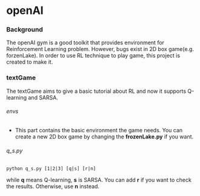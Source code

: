 # openAI

### Background
The openAI gym is a good toolkit that provides environment for Reinforcement Learning problem. However, bugs exist in 2D box game(e.g. forzenLake). In order to use RL technique to play game, this project is created to make it.

### textGame

The textGame aims to give a basic tutorial about RL and now it supports Q-learning and SARSA.

###### envs
- This part contains the basic environment the game needs. You can create a new 2D box game by changing the **frozenLake.py** if you want.

###### q_s.py
```
python q_s.py [1|2|3] [q|s] [r|n]
```
while **q** means Q-learning, **s** is SARSA. You can add **r** if you want to check the results. Otherwise, use **n** instead.

